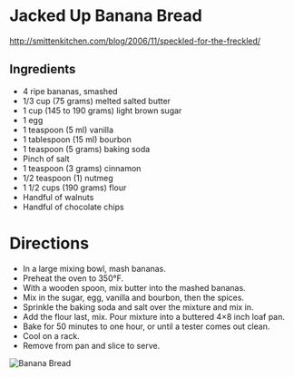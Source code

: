 # Jacked Up Banana Bread
http://smittenkitchen.com/blog/2006/11/speckled-for-the-freckled/

## Ingredients
* 4 ripe bananas, smashed
* 1/3 cup (75 grams) melted salted butter
* 1 cup (145 to 190 grams) light brown sugar
* 1 egg
* 1 teaspoon (5 ml) vanilla
* 1 tablespoon (15 ml) bourbon
* 1 teaspoon (5 grams) baking soda
* Pinch of salt
* 1 teaspoon (3 grams) cinnamon
* 1/2 teaspoon (1) nutmeg
* 1 1/2 cups (190 grams) flour
* Handful of walnuts
* Handful of chocolate chips

# Directions
* In a large mixing bowl, mash bananas.
* Preheat the oven to 350°F.
* With a wooden spoon, mix butter into the mashed bananas.
* Mix in the sugar, egg, vanilla and bourbon, then the spices.
* Sprinkle the baking soda and salt over the mixture and mix in.
* Add the flour last, mix. Pour mixture into a buttered 4×8 inch loaf pan.
* Bake for 50 minutes to one hour, or until a tester comes out clean.
* Cool on a rack.
* Remove from pan and slice to serve.

![Banana Bread](http://distilleryimage11.ak.instagram.com/3744d4f6652d11e38bc9125ff73eb187_8.jpg)
